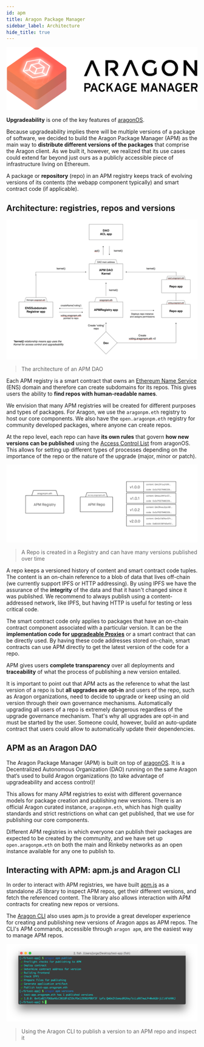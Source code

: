 ```yaml
---
id: apm
title: Aragon Package Manager
sidebar_label: Architecture
hide_title: true
---
```


![](/docs/assets/brand/aragonpm.png)

**Upgradeability** is one of the key features of [aragonOS](/docs/aragonos-intro.html).

Because upgradeability implies there will be multiple versions of a package of software, we decided to build the Aragon Package Manager (APM) as the main way to **distribute different versions of the packages** that comprise the Aragon client. As we built it, however, we realized that its use cases could extend far beyond just ours as a publicly accessible piece of infrastructure living on Ethereum.

A package or **repository** (repo) in an APM registry keeps track of evolving versions of its contents (the webapp component typically) and smart contract code (if applicable).

## Architecture: registries, repos and versions

![](/docs/assets/apm-arch.png)
> The architecture of an APM DAO

Each APM registry is a smart contract that owns an [Ethereum Name Service](https://ens.domains/) (ENS) domain and therefore can create subdomains for its repos. This gives users the ability to **find repos with human-readable names**.

We envision that many APM registries will be created for different purposes and types of packages. For Aragon, we use the `aragonpm.eth` registry to host our core components. We also have the `open.aragonpm.eth` registry for community developed packages, where anyone can create repos.

At the repo level, each repo can have **its own rules** that govern **how new versions can be published** using the [Access Control List](/docs/acl-intro.html) from aragonOS. This allows for setting up different types of processes depending on the importance of the repo or the nature of the upgrade (major, minor or patch).

![](/docs/assets/apm-repo.png)
> A Repo is created in a Registry and can have many versions published over time

A repo keeps a versioned history of content and smart contract code tuples. The content is an on-chain reference to a blob of data that lives off-chain (we currently support IPFS or HTTP addressing). By using IPFS we have the assurance of the **integrity** of the data and that it hasn't changed since it was published. We recommend to always publish using a content-addressed network, like IPFS, but having HTTP is useful for testing or less critical code.

The smart contract code only applies to packages that have an on-chain contract component associated with a particular version. It can be the **implementation code for [upgradeable Proxies](/docs/upgradeability-intro.html)** or a smart contract that can be directly used. By having these code addresses stored on-chain, smart contracts can use APM directly to get the latest version of the code for a repo.

APM gives users **complete transparency** over all deployments and **traceability** of what the process of publishing a new version entailed.

It is important to point out that APM acts as the reference to what the last version of a repo is but **all upgrades are opt-in** and users of the repo, such as Aragon organizations, need to decide to upgrade or keep using an old version through their own governance mechanisms. Automatically upgrading all users of a repo is extremely dangerous regardless of the upgrade governance mechanism. That's why all upgrades are opt-in and must be started by the user. Someone could, however, build an auto-update contract that users could allow to automatically update their dependencies.

## APM as an Aragon DAO

The Aragon Package Manager (APM) is built on top of [aragonOS](/docs/aragonos-intro.html). It is a Decentralized Autonomous Organization (DAO) running on the same Aragon that‘s used to build Aragon organizations (to take advantage of upgradeability and access control)!

This allows for many APM registries to exist with different governance models for package creation and publishing new versions. There is an official Aragon curated instance, `aragonpm.eth`, which has high quality standards and strict restrictions on what can get published, that we use for publishing our core components.

Different APM registries in which everyone can publish their packages are expected to be created by the community, and we have set up `open.aragonpm.eth` on both the main and Rinkeby networks as an open instance available for any one to publish to.

## Interacting with APM: apm.js and Aragon CLI

In order to interact with APM registries, we have built [apm.js](https://github.com/aragon/apm.js) as a standalone JS library to inspect APM repos, get their different versions, and fetch the referenced content. The library also allows interaction with APM contracts for creating new repos or versions.

The [Aragon CLI](/docs/cli-usage.html) also uses apm.js to provide a great developer experience for creating and publishing new versions of Aragon apps as APM repos. The CLI's APM commands, accessible through `aragon apm`, are the easiest way to manage APM repos.

![](/docs/assets/apm-publish.png)
>  Using the Aragon CLI to publish a version to an APM repo and inspect it
